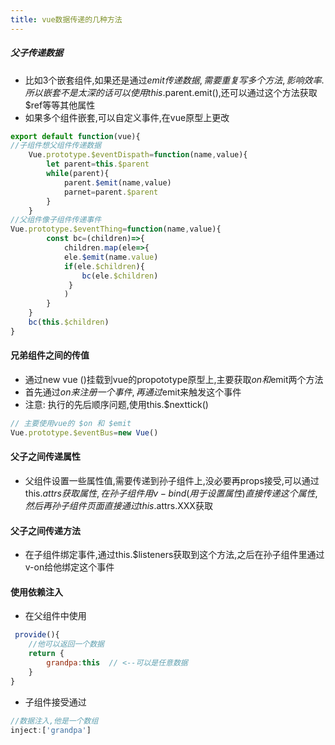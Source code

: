 ```yaml
---
title: vue数据传递的几种方法
---
```


##### 父子传递数据

+ 比如3个嵌套组件,如果还是通过$emit传递数据,需要重复写多个方法,影响效率.
所以嵌套不是太深的话可以使用this.$parent.emit(),还可以通过这个方法获取$ref等等其他属性
+ 如果多个组件嵌套,可以自定义事件,在vue原型上更改

```js
export default function(vue){
//子组件想父组件传递数据
    Vue.prototype.$eventDispath=function(name,value){
        let parent=this.$parent
        while(parent){
            parent.$emit(name,value)
            parnet=parent.$parent
        }
    }
//父组件像子组件传递事件
Vue.prototype.$eventThing=function(name,value){
        const bc=(children)=>{
            children.map(ele=>{
            ele.$emit(name.value)
            if(ele.$children){
                bc(ele.$children)
             }
            )
        }
    }
    bc(this.$children)
}
```
<!--more-->

#### 兄弟组件之间的传值
+ 通过new vue ()挂载到vue的propototype原型上,主要获取$on和$emit两个方法
+ 首先通过$on来注册一个事件,再通过$emit来触发这个事件
+ 注意: 执行的先后顺序问题,使用this.$nexttick()
```js
// 主要使用vue的 $on 和 $emit
Vue.prototype.$eventBus=new Vue()
```

#### 父子之间传递属性
+ 父组件设置一些属性值,需要传递到孙子组件上,没必要再props接受,可以通过this.$attrs获取属性,在孙子组件用v-bind(用于设置属性)直接传递这个属性,然后再孙子组件页面直接通过this.$attrs.XXX获取

#### 父子之间传递方法
+ 在子组件绑定事件,通过this.$listeners获取到这个方法,之后在孙子组件里通过v-on给他绑定这个事件

#### 使用依赖注入
+ 在父组件中使用
``` js
 provide(){
    //他可以返回一个数据
    return {
        grandpa:this  // <--可以是任意数据
    }
}
```
+ 子组件接受通过
``` js
//数据注入,他是一个数组
inject:['grandpa']
```
